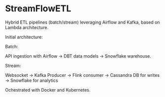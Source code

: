 # StreamFlowETL
Hybrid ETL pipelines (batch/stream) leveraging Airflow and Kafka, based on Lambda architecture.

Initial architecture:

Batch:

API ingestion with Airflow -> DBT data models -> Snowflake warehouse.

Stream:

Websocket -> Kafka Producer -> Flink consumer -> Cassandra DB for writes -> Snowflake for analytics

Ochestrated with Docker and Kubernetes.

